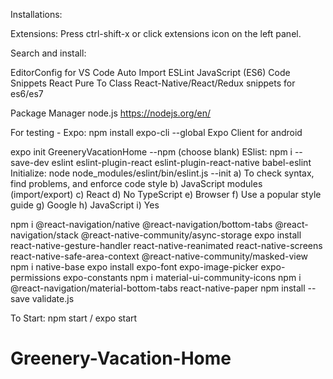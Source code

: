 Installations:

Extensions:
Press ctrl-shift-x or click extensions icon on the left panel.

Search and install:

EditorConfig for VS Code
Auto Import
ESLint
JavaScript (ES6) Code Snippets
React Pure To Class
React-Native/React/Redux snippets for es6/es7

Package Manager
node.js https://nodejs.org/en/

For testing - Expo:
npm install expo-cli --global
Expo Client for android

expo init GreeneryVacationHome --npm (choose blank)
ESlist: npm i --save-dev eslint eslint-plugin-react eslint-plugin-react-native babel-eslint
Initialize: node node_modules/eslint/bin/eslint.js --init
a) To check syntax, find problems, and enforce code style
b) JavaScript modules (import/export)
c) React
d) No TypeScript
e) Browser
f) Use a popular style guide
g) Google
h) JavaScript
i) Yes

npm i @react-navigation/native @react-navigation/bottom-tabs @react-navigation/stack @react-native-community/async-storage
expo install react-native-gesture-handler react-native-reanimated react-native-screens react-native-safe-area-context @react-native-community/masked-view
npm i native-base
expo install expo-font expo-image-picker expo-permissions expo-constants
npm i material-ui-community-icons
npm i @react-navigation/material-bottom-tabs react-native-paper
npm install --save validate.js


To Start:
npm start / expo start
# Greenery-Vacation-Home
